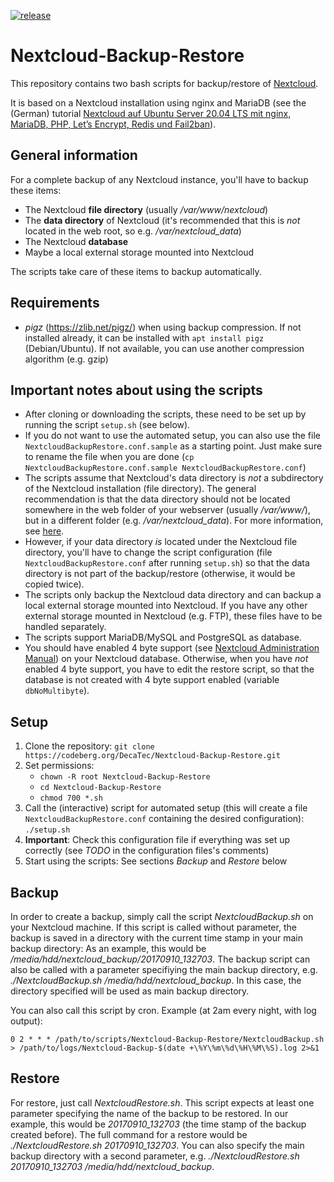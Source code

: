 [![release](https://img.shields.io/badge/dynamic/json.svg?label=release&url=https://codeberg.org/api/v1/repos/DecaTec/Nextcloud-Backup-Restore/releases&query=$[0].tag_name)](https://codeberg.org/DecaTec/Nextcloud-Backup-Restore/releases)

# Nextcloud-Backup-Restore

This repository contains two bash scripts for backup/restore of [Nextcloud](https://nextcloud.com/).

It is based on a Nextcloud installation using nginx and MariaDB (see the (German) tutorial [Nextcloud auf Ubuntu Server 20.04 LTS mit nginx, MariaDB, PHP, Let’s Encrypt, Redis und Fail2ban](https://decatec.de/home-server/nextcloud-auf-ubuntu-server-20-04-lts-mit-nginx-mariadb-php-lets-encrypt-redis-und-fail2ban/)).

## General information

For a complete backup of any Nextcloud instance, you'll have to backup these items:
- The Nextcloud **file directory** (usually */var/www/nextcloud*)
- The **data directory** of Nextcloud (it's recommended that this is *not* located in the web root, so e.g. */var/nextcloud_data*)
- The Nextcloud **database**
- Maybe a local external storage mounted into Nextcloud

The scripts take care of these items to backup automatically.

## Requirements

- *pigz* (https://zlib.net/pigz/) when using backup compression. If not installed already, it can be installed with `apt install pigz` (Debian/Ubuntu). If not available, you can use another compression algorithm (e.g. gzip)

## Important notes about using the scripts

- After cloning or downloading the scripts, these need to be set up by running the script `setup.sh` (see below).
- If you do not want to use the automated setup, you can also use the file `NextcloudBackupRestore.conf.sample` as a starting point. Just make sure to rename the file when you are done (`cp NextcloudBackupRestore.conf.sample NextcloudBackupRestore.conf`)
- The scripts assume that Nextcloud's data directory is *not* a subdirectory of the Nextcloud installation (file directory). The general recommendation is that the data directory should not be located somewhere in the web folder of your webserver (usually */var/www/*), but in a different folder (e.g. */var/nextcloud_data*). For more information, see [here](https://docs.nextcloud.com/server/latest/admin_manual/installation/installation_wizard.html#data-directory-location-label).
- However, if your data directory *is* located under the Nextcloud file directory, you'll have to change the script configuration (file `NextcloudBackupRestore.conf` after running `setup.sh`) so that the data directory is not part of the backup/restore (otherwise, it would be copied twice).
- The scripts only backup the Nextcloud data directory and can backup a local external storage mounted into Nextcloud. If you have any other external storage mounted in Nextcloud (e.g. FTP), these files have to be handled separately.
- The scripts support MariaDB/MySQL and PostgreSQL as database.
- You should have enabled 4 byte support (see [Nextcloud Administration Manual](https://docs.nextcloud.com/server/latest/admin_manual/configuration_database/mysql_4byte_support.html)) on your Nextcloud database. Otherwise, when you have *not* enabled 4 byte support, you have to edit the restore script, so that the database is not created with 4 byte support enabled (variable `dbNoMultibyte`).

## Setup

1. Clone the repository: `git clone https://codeberg.org/DecaTec/Nextcloud-Backup-Restore.git`
2. Set permissions:
    - `chown -R root Nextcloud-Backup-Restore`
    - `cd Nextcloud-Backup-Restore`
    - `chmod 700 *.sh`
3. Call the (interactive) script for automated setup (this will create a file `NextcloudBackupRestore.conf` containing the desired configuration): `./setup.sh`
4. **Important**: Check this configuration file if everything was set up correctly (see *TODO* in the configuration files's comments)
5. Start using the scripts: See sections *Backup* and *Restore* below

## Backup

In order to create a backup, simply call the script *NextcloudBackup.sh* on your Nextcloud machine.
If this script is called without parameter, the backup is saved in a directory with the current time stamp in your main backup directory: As an example, this would be */media/hdd/nextcloud_backup/20170910_132703*.
The backup script can also be called with a parameter specifiying the main backup directory, e.g. *./NextcloudBackup.sh /media/hdd/nextcloud_backup*. In this case, the directory specified will be used as main backup directory. 

You can also call this script by cron. Example (at 2am every night, with log output):

`0 2 * * * /path/to/scripts/Nextcloud-Backup-Restore/NextcloudBackup.sh  > /path/to/logs/Nextcloud-Backup-$(date +\%Y\%m\%d\%H\%M\%S).log 2>&1`

## Restore

For restore, just call *NextcloudRestore.sh*. This script expects at least one parameter specifying the name of the backup to be restored. In our example, this would be *20170910_132703* (the time stamp of the backup created before). The full command for a restore would be *./NextcloudRestore.sh 20170910_132703*.
You can also specify the main backup directory with a second parameter, e.g. *./NextcloudRestore.sh 20170910_132703 /media/hdd/nextcloud_backup*.